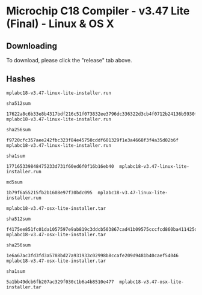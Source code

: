 # Microchip C18 Compiler - v3.47 Lite (Final) - Linux & OS X

## Downloading

To download, please click the "release" tab above.

## Hashes

`mplabc18-v3.47-linux-lite-installer.run`

`sha512sum`
```
17622a8c6b33e8b4317bdf216c51f073832ee3796dc336322d3cb4f0712b24136b5930f63dffa57df4fcd61bd9ed16813c3e59590fb8078bc17398d9c211d6ee  mplabc18-v3.47-linux-lite-installer.run
```

`sha256sum`
```
f9720cfc357aee242fbc323f84e45750cddf601329f1e3a4668f3f4a35d02b6f  mplabc18-v3.47-linux-lite-installer.run
```

`sha1sum`
```
177165339848475233d731f60ed6f0f16b16eb40  mplabc18-v3.47-linux-lite-installer.run
```

`md5sum`
```
1b79f6a55215fb2b1608e97f30bdc095  mplabc18-v3.47-linux-lite-installer.run
```

`mplabc18-v3.47-osx-lite-installer.tar`

`sha512sum`
```
f4175ee851fc01da1057597e9ab819c3ddcb503867cad41b09575cccfcd860ba411425da8e2b0edc8b19736b7868cb1c006b93e655a38e7586700d537c25807c  mplabc18-v3.47-osx-lite-installer.tar
```

`sha256sum`
```
1e6a67ac3fd3fd3a5788bd27a931933c02998b8ccafe209d9481b40caef54046  mplabc18-v3.47-osx-lite-installer.tar
```

`sha1sum`
```
5a1bb49dcb6fb207ac329f030c1b6a4b8510e477  mplabc18-v3.47-osx-lite-installer.tar
```
